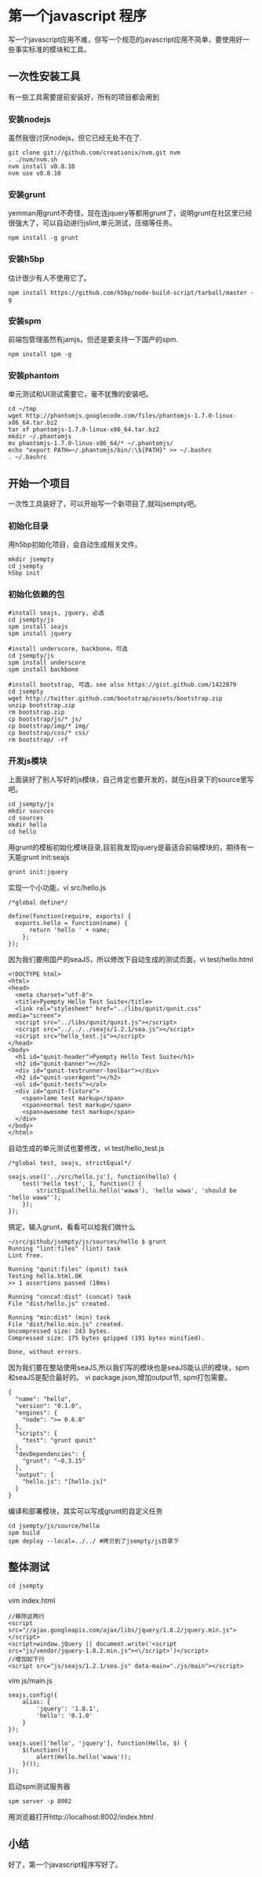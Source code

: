 # 第一个javascript 程序

写一个javascript应用不难，但写一个规范的javascript应用不简单，要使用好一些事实标准的模块和工具。

## 一次性安装工具

有一些工具需要提前安装好，所有的项目都会用到

### 安装nodejs

虽然我很讨厌nodejs，但它已经无处不在了.

    git clone git://github.com/creationix/nvm.git nvm
    . ./nvm/nvm.sh
    nvm install v0.8.10
    nvm use v0.8.10

### 安装grunt

yemman用grunt不奇怪，现在连jquery等都用grunt了，说明grunt在社区里已经很强大了，可以自动进行jslint,单元测试，压缩等任务。

    npm install -g grunt

### 安装h5bp

估计很少有人不使用它了。

    npm install https://github.com/h5bp/node-build-script/tarball/master -g

### 安装spm

前端包管理虽然有jamjs，但还是要支持一下国产的spm.

    npm install spm -g

### 安装phantom

单元测试和UI测试需要它，毫不犹豫的安装吧。

    cd ~/tmp
    wget http://phantomjs.googlecode.com/files/phantomjs-1.7.0-linux-x86_64.tar.bz2
    tar xf phantomjs-1.7.0-linux-x86_64.tar.bz2
    mkdir ~/.phantomjs
    mv phantomjs-1.7.0-linux-x86_64/* ~/.phantomjs/
    echo "export PATH=~/.phantomjs/bin/:\${PATH}" >> ~/.bashrc
    . ~/.bashrc

## 开始一个项目

一次性工具装好了，可以开始写一个新项目了,就叫jsempty吧。

### 初始化目录

用h5bp初始化项目，会自动生成相关文件。

    mkdir jsempty
    cd jsempty
    h5bp init

### 初始化依赖的包

    #install seajs, jquery, 必选
    cd jsempty/js
    spm install seajs
    spm install jquery

    #install underscore, backbone，可选
    cd jsempty/js
    spm install underscore
    spm install backbone

    #install bootstrap, 可选，see also https://gist.github.com/1422879
    cd jsempty
    wget http://twitter.github.com/bootstrap/assets/bootstrap.zip
    unzip bootstrap.zip
    rm bootstrap.zip
    cp bootstrap/js/* js/
    cp bootstrap/img/* img/
    cp bootstrap/css/* css/
    rm bootstrap/ -rf

### 开发js模块

上面装好了别人写好的js模块，自己肯定也要开发的，就在js目录下的source里写吧。

    cd jsempty/js
    mkdir sources
    cd sources
    mkdir hello
    cd hello

用grunt的模板初始化模块目录,目前我发现jquery是最适合前端模块的，期待有一天能grunt init:seajs

    grunt init:jquery 

实现一个小功能，vi src/hello.js


    /*global define*/

    define(function(require, exports) {
      exports.hello = function(name) {
          return 'hello ' + name;
        };
    });

因为我们要用国产的seaJS，所以修改下自动生成的测试页面，vi test/hello.html

    <!DOCTYPE html>
    <html>
    <head>
      <meta charset="utf-8">
      <title>Pyempty Hello Test Suite</title>
      <link rel="stylesheet" href="../libs/qunit/qunit.css" media="screen">
      <script src="../libs/qunit/qunit.js"></script>
      <script src="../../../seajs/1.2.1/sea.js"></script>
      <script src="hello_test.js"></script>
    </head>
    <body>
      <h1 id="qunit-header">Pyempty Hello Test Suite</h1>
      <h2 id="qunit-banner"></h2>
      <div id="qunit-testrunner-toolbar"></div>
      <h2 id="qunit-userAgent"></h2>
      <ol id="qunit-tests"></ol>
      <div id="qunit-fixture">
        <span>lame test markup</span>
        <span>normal test markup</span>
        <span>awesome test markup</span>
      </div>
    </body>
    </html>

自动生成的单元测试也要修改，vi test/hello_test.js

    /*global test, seajs, strictEqual*/

    seajs.use(['../src/hello.js'], function(hello) {
        test('hello test', 1, function() {
            strictEqual(hello.hello('wawa'), 'hello wawa', 'should be "hello wawa"');
        });
    });

搞定，输入grunt，看看可以给我们做什么

    ~/src/github/jsempty/js/sources/hello $ grunt 
    Running "lint:files" (lint) task
    Lint free.

    Running "qunit:files" (qunit) task
    Testing hello.html.OK
    >> 1 assertions passed (18ms)

    Running "concat:dist" (concat) task
    File "dist/hello.js" created.

    Running "min:dist" (min) task
    File "dist/hello.min.js" created.
    Uncompressed size: 243 bytes.
    Compressed size: 175 bytes gzipped (191 bytes minified).

    Done, without errors.

因为我们要在整站使用seaJS,所以我们写的模块也是seaJS能认识的模块，spm和seaJS是配合最好的。
vi package.json,增加output节, spm打包需要。

    {
      "name": "hello",
      "version": "0.1.0",
      "engines": {
        "node": ">= 0.6.0"
      },
      "scripts": {
        "test": "grunt qunit"
      },
      "devDependencies": {
        "grunt": "~0.3.15"
      },
      "output": {
        "hello.js": "[hello.js]"
      }
    }

编译和部署模块，其实可以写成grunt的自定义任务

    cd jsempty/js/source/hello
    spm build
    spm deploy --local=../../ #拷贝到了jsempty/js目录下


## 整体测试

    cd jsempty

vim index.html

    //移除这两行
    <script src="//ajax.googleapis.com/ajax/libs/jquery/1.8.2/jquery.min.js"></script>
    <script>window.jQuery || document.write('<script src="js/vendor/jquery-1.8.2.min.js"><\/script>')</script>
    //增加如下行
    <script src="js/seajs/1.2.1/sea.js" data-main="./js/main"></script>

vim js/main.js

    seajs.config({
        alias: {
            'jquery': '1.8.1',
            'hello': '0.1.0'
        }
    });

    seajs.use(['hello', 'jquery'], function(Hello, $) {
        $(function(){
            alert(Hello.hello('wawa'));
        }());
    });

启动spm测试服务器

    spm server -p 8002

用浏览器打开http://localhost:8002/index.html

## 小结

好了，第一个javascript程序写好了。
